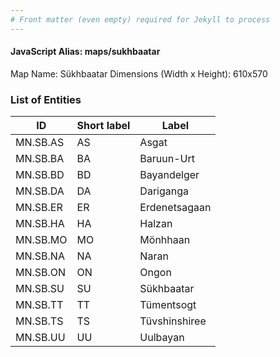 ```yaml
---
# Front matter (even empty) required for Jekyll to process
---
```


#### JavaScript Alias: maps/sukhbaatar

Map Name: Sükhbaatar
Dimensions (Width x Height): 610x570





### List of Entities

ID | Short label | Label
---|---|---|
MN.SB.AS | AS | Asgat
MN.SB.BA | BA | Baruun-Urt
MN.SB.BD | BD | Bayandelger
MN.SB.DA | DA | Dariganga		
MN.SB.ER | ER | Erdenetsagaan
MN.SB.HA | HA | Halzan
MN.SB.MO | MO | Mönhhaan
MN.SB.NA | NA | Naran		
MN.SB.ON | ON | Ongon
MN.SB.SU | SU | Sükhbaatar
MN.SB.TT | TT | Tümentsogt
MN.SB.TS | TS | Tüvshinshiree		
MN.SB.UU | UU | Uulbayan